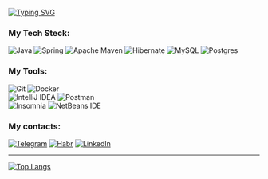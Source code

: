 [![Typing SVG](https://readme-typing-svg.herokuapp.com?font=Fira+Code&weight=500&size=25&duration=3000&pause=10000&color=000000&background=53B1FFD4&center=true&vCenter=true&width=850&height=80&lines=Hi+there+%F0%9F%91%8B++My+name+is+Stanislav.+I'm+Java+developer)](https://git.io/typing-svg)


### My Tech Steck:

![Java](https://img.shields.io/badge/java-%23ED8B00.svg?style=for-the-badge&logo=java&logoColor=white) 
![Spring](https://img.shields.io/badge/spring-%236DB33F.svg?style=for-the-badge&logo=spring&logoColor=white) 
![Apache Maven](https://img.shields.io/badge/Apache%20Maven-C71A36?style=for-the-badge&logo=Apache%20Maven&logoColor=white) 
![Hibernate](https://img.shields.io/badge/Hibernate-59666C?style=for-the-badge&logo=Hibernate&logoColor=white) 
![MySQL](https://img.shields.io/badge/mysql-%2300f.svg?style=for-the-badge&logo=mysql&logoColor=white) 
![Postgres](https://img.shields.io/badge/postgres-%23316192.svg?style=for-the-badge&logo=postgresql&logoColor=white) 

### My Tools:

![Git](https://img.shields.io/badge/git-%23F05033.svg?style=for-the-badge&logo=git&logoColor=white) 
![Docker](https://img.shields.io/badge/docker-%230db7ed.svg?style=for-the-badge&logo=docker&logoColor=white) 	
![IntelliJ IDEA](https://img.shields.io/badge/IntelliJIDEA-000000.svg?style=for-the-badge&logo=intellij-idea&logoColor=white) 
![Postman](https://img.shields.io/badge/Postman-FF6C37?style=for-the-badge&logo=postman&logoColor=white) 	
![Insomnia](https://img.shields.io/badge/Insomnia-black?style=for-the-badge&logo=insomnia&logoColor=5849BE) 
![NetBeans IDE](https://img.shields.io/badge/NetBeansIDE-1B6AC6.svg?style=for-the-badge&logo=apache-netbeans-ide&logoColor=white)

### My сontacts:

[![Telegram](https://img.shields.io/badge/-Telegram-2aa8ea?style=for-the-badge&logo=telegram&logoColor=white&link=https://t.me/Staszszs)](https://t.me/Staszszs)
[![Habr](https://img.shields.io/badge/-Habr-7D4698?style=for-the-badge&logo=habr&logoColor=white&link=https://career.habr.com/uzbagoissa)](https://career.habr.com/uzbagoissa)
[![LinkedIn](https://img.shields.io/badge/-LinkedIn-005AF0?style=for-the-badge&logo=LinkedIn&logoColor=white&link=https://www.linkedin.com/in/%D1%81%D1%82%D0%B0%D0%BD%D0%B8%D1%81%D0%BB%D0%B0%D0%B2-%D0%BA%D1%83%D1%87%D0%B5%D1%80%D1%8E%D0%BA-8592b690/)](https://www.linkedin.com/in/%D1%81%D1%82%D0%B0%D0%BD%D0%B8%D1%81%D0%BB%D0%B0%D0%B2-%D0%BA%D1%83%D1%87%D0%B5%D1%80%D1%8E%D0%BA-8592b690/)

---

[![Top Langs](https://github-readme-stats.vercel.app/api/top-langs/?username=Uzbagoissa&layout=compact)](https://github.com/Uzbagoissa/github-readme-stats)
